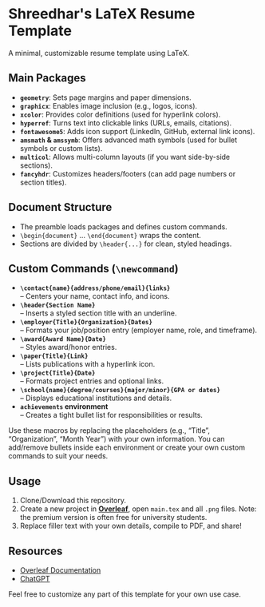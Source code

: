 # Shreedhar's LaTeX Resume Template

A minimal, customizable resume template using LaTeX. 

## Main Packages
- **`geometry`**: Sets page margins and paper dimensions.  
- **`graphicx`**: Enables image inclusion (e.g., logos, icons).  
- **`xcolor`**: Provides color definitions (used for hyperlink colors).  
- **`hyperref`**: Turns text into clickable links (URLs, emails, citations).  
- **`fontawesome5`**: Adds icon support (LinkedIn, GitHub, external link icons).  
- **`amsmath` & `amssymb`**: Offers advanced math symbols (used for bullet symbols or custom lists).  
- **`multicol`**: Allows multi-column layouts (if you want side-by-side sections).  
- **`fancyhdr`**: Customizes headers/footers (can add page numbers or section titles).  

## Document Structure
- The preamble loads packages and defines custom commands.  
- `\begin{document}` ... `\end{document}` wraps the content.  
- Sections are divided by `\header{...}` for clean, styled headings.  

## Custom Commands (`\newcommand`)
- **`\contact{name}{address/phone/email}{links}`**  
  – Centers your name, contact info, and icons.  
- **`\header{Section Name}`**  
  – Inserts a styled section title with an underline.  
- **`\employer{Title}{Organization}{Dates}`**  
  – Formats your job/position entry (employer name, role, and timeframe).  
- **`\award{Award Name}{Date}`**  
  – Styles award/honor entries.  
- **`\paper{Title}{Link}`**  
  – Lists publications with a hyperlink icon.  
- **`\project{Title}{Date}`**  
  – Formats project entries and optional links.  
- **`\school{name}{degree/courses}{major/minor}{GPA or dates}`**  
  – Displays educational institutions and details.  
- **`achievements` environment**  
  – Creates a tight bullet list for responsibilities or results.  

Use these macros by replacing the placeholders (e.g., “Title”, “Organization”, “Month Year”) with your own information. You can add/remove bullets inside each environment or create your own custom commands to suit your needs.

## Usage
1. Clone/Download this repository.  
2. Create a new project in **[Overleaf](https://www.overleaf.com/)**, open `main.tex` and all `.png` files. Note: the premium version is often free for university students.  
4. Replace filler text with your own details, compile to PDF, and share!

## Resources
- [Overleaf Documentation](https://www.overleaf.com/learn)
- [ChatGPT](https://chat.openai.com/)

Feel free to customize any part of this template for your own use case.  
